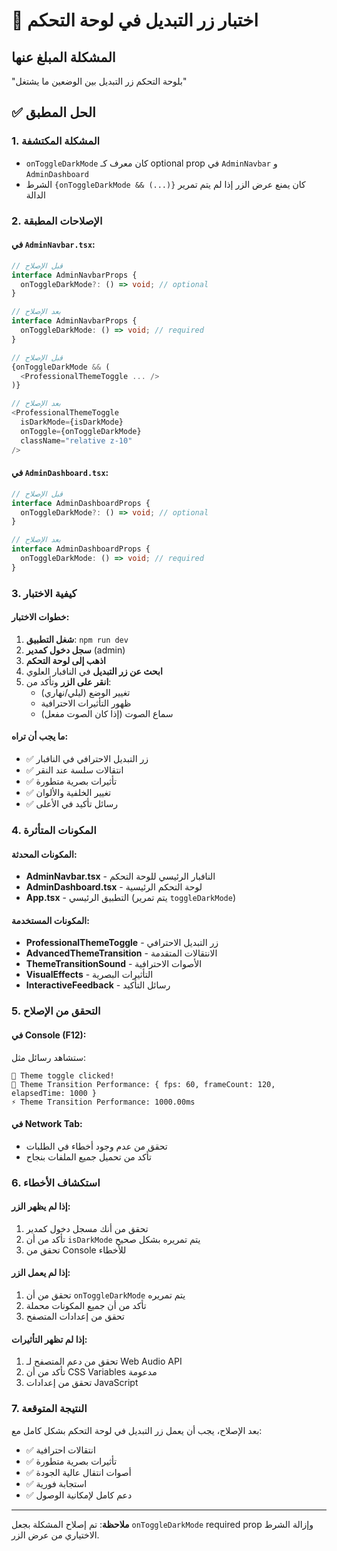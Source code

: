 # 🔧 اختبار زر التبديل في لوحة التحكم

## المشكلة المبلغ عنها
"بلوحة التحكم زر التبديل بين الوضعين ما يشتغل"

## ✅ الحل المطبق

### 1. المشكلة المكتشفة
- `onToggleDarkMode` كان معرف كـ optional prop في `AdminNavbar` و `AdminDashboard`
- الشرط `{onToggleDarkMode && (...)}` كان يمنع عرض الزر إذا لم يتم تمرير الدالة

### 2. الإصلاحات المطبقة

#### في `AdminNavbar.tsx`:
```typescript
// قبل الإصلاح
interface AdminNavbarProps {
  onToggleDarkMode?: () => void; // optional
}

// بعد الإصلاح
interface AdminNavbarProps {
  onToggleDarkMode: () => void; // required
}

// قبل الإصلاح
{onToggleDarkMode && (
  <ProfessionalThemeToggle ... />
)}

// بعد الإصلاح
<ProfessionalThemeToggle
  isDarkMode={isDarkMode}
  onToggle={onToggleDarkMode}
  className="relative z-10"
/>
```

#### في `AdminDashboard.tsx`:
```typescript
// قبل الإصلاح
interface AdminDashboardProps {
  onToggleDarkMode?: () => void; // optional
}

// بعد الإصلاح
interface AdminDashboardProps {
  onToggleDarkMode: () => void; // required
}
```

### 3. كيفية الاختبار

#### خطوات الاختبار:
1. **شغل التطبيق**: `npm run dev`
2. **سجل دخول كمدير** (admin)
3. **اذهب إلى لوحة التحكم**
4. **ابحث عن زر التبديل** في النافبار العلوي
5. **انقر على الزر** وتأكد من:
   - تغيير الوضع (ليلي/نهاري)
   - ظهور التأثيرات الاحترافية
   - سماع الصوت (إذا كان الصوت مفعل)

#### ما يجب أن تراه:
- ✅ زر التبديل الاحترافي في النافبار
- ✅ انتقالات سلسة عند النقر
- ✅ تأثيرات بصرية متطورة
- ✅ تغيير الخلفية والألوان
- ✅ رسائل تأكيد في الأعلى

### 4. المكونات المتأثرة

#### المكونات المحدثة:
- **AdminNavbar.tsx** - النافبار الرئيسي للوحة التحكم
- **AdminDashboard.tsx** - لوحة التحكم الرئيسية
- **App.tsx** - التطبيق الرئيسي (يتم تمرير `toggleDarkMode`)

#### المكونات المستخدمة:
- **ProfessionalThemeToggle** - زر التبديل الاحترافي
- **AdvancedThemeTransition** - الانتقالات المتقدمة
- **ThemeTransitionSound** - الأصوات الاحترافية
- **VisualEffects** - التأثيرات البصرية
- **InteractiveFeedback** - رسائل التأكيد

### 5. التحقق من الإصلاح

#### في Console (F12):
ستشاهد رسائل مثل:
```
🎨 Theme toggle clicked!
🎯 Theme Transition Performance: { fps: 60, frameCount: 120, elapsedTime: 1000 }
⚡ Theme Transition Performance: 1000.00ms
```

#### في Network Tab:
- تحقق من عدم وجود أخطاء في الطلبات
- تأكد من تحميل جميع الملفات بنجاح

### 6. استكشاف الأخطاء

#### إذا لم يظهر الزر:
1. تحقق من أنك مسجل دخول كمدير
2. تأكد من أن `isDarkMode` يتم تمريره بشكل صحيح
3. تحقق من Console للأخطاء

#### إذا لم يعمل الزر:
1. تحقق من أن `onToggleDarkMode` يتم تمريره
2. تأكد من أن جميع المكونات محملة
3. تحقق من إعدادات المتصفح

#### إذا لم تظهر التأثيرات:
1. تحقق من دعم المتصفح لـ Web Audio API
2. تأكد من أن CSS Variables مدعومة
3. تحقق من إعدادات JavaScript

### 7. النتيجة المتوقعة

بعد الإصلاح، يجب أن يعمل زر التبديل في لوحة التحكم بشكل كامل مع:
- ✅ انتقالات احترافية
- ✅ تأثيرات بصرية متطورة
- ✅ أصوات انتقال عالية الجودة
- ✅ استجابة فورية
- ✅ دعم كامل لإمكانية الوصول

---

**ملاحظة**: تم إصلاح المشكلة بجعل `onToggleDarkMode` required prop وإزالة الشرط الاختياري من عرض الزر.

